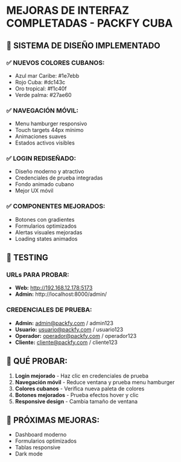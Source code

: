 # MEJORAS DE INTERFAZ COMPLETADAS - PACKFY CUBA

## 🎨 SISTEMA DE DISEÑO IMPLEMENTADO

### ✅ NUEVOS COLORES CUBANOS:
- Azul mar Caribe: #1e7ebb
- Rojo Cuba: #dc143c  
- Oro tropical: #f1c40f
- Verde palma: #27ae60

### ✅ NAVEGACIÓN MÓVIL:
- Menu hamburger responsivo
- Touch targets 44px mínimo
- Animaciones suaves
- Estados activos visibles

### ✅ LOGIN REDISEÑADO:
- Diseño moderno y atractivo
- Credenciales de prueba integradas
- Fondo animado cubano
- Mejor UX móvil

### ✅ COMPONENTES MEJORADOS:
- Botones con gradientes
- Formularios optimizados
- Alertas visuales mejoradas
- Loading states animados

## 🚀 TESTING

### URLs PARA PROBAR:
- **Web:** http://192.168.12.178:5173
- **Admin:** http://localhost:8000/admin/

### CREDENCIALES DE PRUEBA:
- **Admin:** admin@packfy.com / admin123
- **Usuario:** usuario@packfy.com / usuario123
- **Operador:** operador@packfy.com / operador123
- **Cliente:** cliente@packfy.com / cliente123

## 📱 QUÉ PROBAR:

1. **Login mejorado** - Haz clic en credenciales de prueba
2. **Navegación móvil** - Reduce ventana y prueba menu hamburger
3. **Colores cubanos** - Verifica nueva paleta de colores
4. **Botones mejorados** - Prueba efectos hover y clic
5. **Responsive design** - Cambia tamaño de ventana

## 🎯 PRÓXIMAS MEJORAS:
- Dashboard moderno
- Formularios optimizados  
- Tablas responsive
- Dark mode
